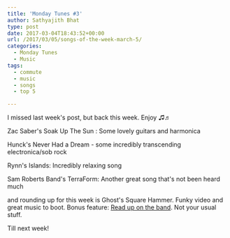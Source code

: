```yaml
---
title: 'Monday Tunes #3'
author: Sathyajith Bhat
type: post
date: 2017-03-04T18:43:52+00:00
url: /2017/03/05/songs-of-the-week-march-5/
categories:
  - Monday Tunes
  - Music
tags:
  - commute
  - music
  - songs
  - top 5

---
```

I missed last week's post, but back this week. Enjoy ♫♬

<!--more-->

Zac Saber's Soak Up The Sun : Some lovely guitars and harmonica



Hunck's Never Had a Dream - some incredibly transcending electronica/sob rock



Rynn's Islands: Incredibly relaxing song



Sam Roberts Band's TerraForm: Another great song that's not been heard much



and rounding up for this week is Ghost's Square Hammer. Funky video and great music to boot. Bonus feature: <a href="https://en.wikipedia.org/wiki/Ghost_(Swedish_band)" target="_blank">Read up on the band</a>. Not your usual stuff.



Till next week!